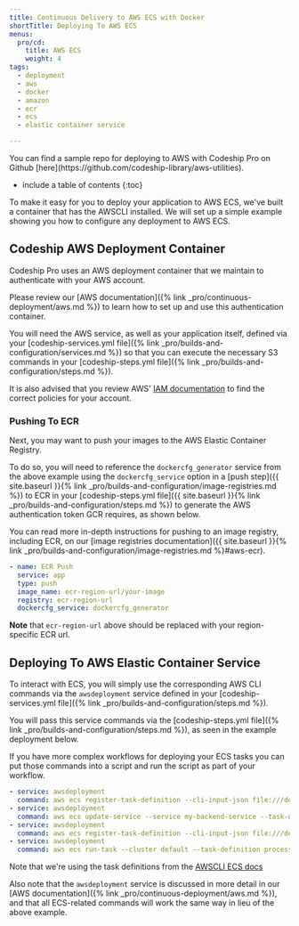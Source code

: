 ```yaml
---
title: Continuous Delivery to AWS ECS with Docker
shortTitle: Deploying To AWS ECS
menus:
  pro/cd:
    title: AWS ECS
    weight: 4
tags:
  - deployment
  - aws
  - docker
  - amazon
  - ecr
  - ecs
  - elastic container service

---
```


<div class="info-block">
You can find a sample repo for deploying to AWS with Codeship Pro on Github [here](https://github.com/codeship-library/aws-utilities).
</div>

* include a table of contents
{:toc}

To make it easy for you to deploy your application to AWS ECS, we've built a container that has the AWSCLI installed. We will set up a simple example showing you how to configure any deployment to AWS ECS.

## Codeship AWS Deployment Container

Codeship Pro uses an AWS deployment container that we maintain to authenticate with your AWS account.

Please review our [AWS documentation]({% link _pro/continuous-deployment/aws.md %}) to learn how to set up and use this authentication container.

You will need the AWS service, as well as your application itself, defined via your [codeship-services.yml file]({% link _pro/builds-and-configuration/services.md %}) so that you can execute the necessary S3 commands in your [codeship-steps.yml file]({% link _pro/builds-and-configuration/steps.md %}).

It is also advised that you review AWS' [IAM documentation](http://docs.aws.amazon.com/IAM/latest/UserGuide/introduction_access-management.html) to find the correct policies for your account.

### Pushing To ECR

Next, you may want to push your images to the AWS Elastic Container Registry.

To do so, you will need to reference the `dockercfg_generator` service from the above example using the `dockercfg_service` option in a [push step]({{ site.baseurl }}{% link _pro/builds-and-configuration/image-registries.md %}) to ECR in your [codeship-steps.yml file]({{ site.baseurl }}{% link _pro/builds-and-configuration/steps.md %}) to generate the AWS authentication token GCR requires, as shown below.

You can read more in-depth instructions for pushing to an image registry, including ECR, on our [image registries documentation]({{ site.baseurl }}{% link _pro/builds-and-configuration/image-registries.md %}#aws-ecr).

```yaml
- name: ECR Push
  service: app
  type: push
  image_name: ecr-region-url/your-image
  registry: ecr-region-url
  dockercfg_service: dockercfg_generator
```

**Note** that `ecr-region-url` above should be replaced with your region-specific ECR url.

## Deploying To AWS Elastic Container Service

To interact with ECS, you will simply use the corresponding AWS CLI commands via the `awsdeployment` service defined in your [codeship-services.yml file]({% link _pro/builds-and-configuration/steps.md %}).

You will pass this service commands via the [codeship-steps.yml file]({% link _pro/builds-and-configuration/steps.md %}), as seen in the example deployment below.

If you have more complex workflows for deploying your ECS tasks you can put those commands into a script and run the script as part of your workflow.

```yaml
- service: awsdeployment
  command: aws ecs register-task-definition --cli-input-json file:///deploy/tasks/backend.json
- service: awsdeployment
  command: aws ecs update-service --service my-backend-service --task-definition backend
- service: awsdeployment
  command: aws ecs register-task-definition --cli-input-json file:///deploy/tasks/process_queue.json
- service: awsdeployment
  command: aws ecs run-task --cluster default --task-definition process_queue --count 5
```
Note that we're using the task definitions from the [AWSCLI ECS docs](http://docs.aws.amazon.com/AmazonECS/latest/developerguide/ECS_AWSCLI.html#AWSCLI_run_task)

Also note that the `awsdeployment` service is discussed in more detail in our [AWS documentation]({% link _pro/continuous-deployment/aws.md %}), and that all ECS-related commands will work the same way in lieu of the above example.
